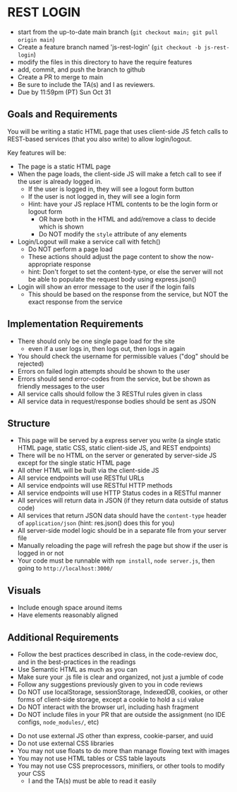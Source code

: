 # REST LOGIN

* start from the up-to-date main branch (`git checkout main; git pull origin main`)
* Create a feature branch named 'js-rest-login' (`git checkout -b js-rest-login`)
* modify the files in this directory to have the require features
* add, commit, and push the branch to github
* Create a PR to merge to main
* Be sure to include the TA(s) and I as reviewers.  
* Due by 11:59pm (PT) Sun Oct 31

## Goals and Requirements

You will be writing a static HTML page that uses client-side JS fetch calls to REST-based services (that you also write) to allow login/logout.

Key features will be:
- The page is a static HTML page
- When the page loads, the client-side JS will make a fetch call to see if the user is already logged in.
  - If the user is logged in, they will see a logout form button
  - If the user is not logged in, they will see a login form
  - Hint: have your JS replace HTML contents to be the login form or logout form
    - OR have both in the HTML and add/remove a class to decide which is shown
    - Do NOT modify the `style` attribute of any elements
- Login/Logout will make a service call with fetch()
  - Do NOT perform a page load
  - These actions should adjust the page content to show the now-appropriate response
  - hint: Don't forget to set the content-type, or else the server will not be able to populate the request body using express.json()
- Login will show an error message to the user if the login fails
  - This should be based on the response from the service, but NOT the exact response from the service

## Implementation Requirements

- There should only be one single page load for the site
  - even if a user logs in, then logs out, then logs in again
- You should check the username for permissible values ("dog" should be rejected)
- Errors on failed login attempts should be shown to the user
- Errors should send error-codes from the service, but be shown as friendly messages to the user
- All service calls should follow the 3 RESTful rules given in class
- All service data in request/response bodies should be sent as JSON

## Structure
- This page will be served by a express server you write (a single static HTML page, static CSS, static client-side JS, and REST endpoints)
- There will be no HTML on the server or generated by server-side JS except for the single static HTML page  
- All other HTML will be built via the client-side JS
- All service endpoints will use RESTful URLs
- All service endpoints will use RESTful HTTP methods
- All service endpoints will use HTTP Status codes in a RESTful manner
- All services will return data in JSON (if they return data outside of status code)
- All services that return JSON data should have the `content-type` header of `application/json` (hint: res.json() does this for you)
- All server-side model logic should be in a separate file from your server file
- Manually reloading the page will refresh the page but show if the user is logged in or not
- Your code must be runnable with `npm install`, `node server.js`, then going to `http://localhost:3000/`

## Visuals
- Include enough space around items
- Have elements reasonably aligned

## Additional Requirements
- Follow the best practices described in class, in the code-review doc, and in the best-practices in the readings
- Use Semantic HTML as much as you can
- Make sure your .js file is clear and organized, not just a jumble of code
- Follow any suggestions previously given to you in code reviews
- Do NOT use localStorage, sessionStorage, IndexedDB, cookies, or other forms of client-side storage, except a cookie to hold a `sid` value
- Do NOT interact with the browser url, including hash fragment
- Do NOT include files in your PR that are outside the assignment (no IDE configs, `node_modules/`, etc)
* Do not use external JS other than express, cookie-parser, and uuid
* Do not use external CSS libraries
* You may not use floats to do more than manage flowing text with images
* You may not use HTML tables or CSS table layouts
* You may not use CSS preprocessors, minifiers, or other tools to modify your CSS
  * I and the TA(s) must be able to read it easily

